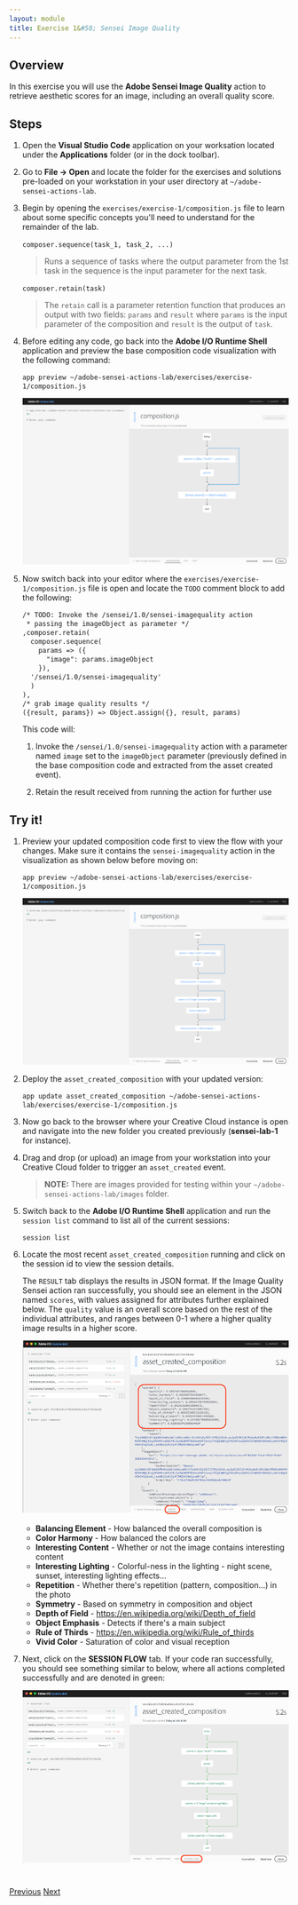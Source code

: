 ```yaml
---
layout: module
title: Exercise 1&#58; Sensei Image Quality
---
```


## Overview
In this exercise you will use the **Adobe Sensei Image Quality** action to retrieve aesthetic scores for an image, including an overall quality score.

## Steps
1. Open the **Visual Studio Code** application on your worksation located under the **Applications** folder (or in the dock toolbar).

2. Go to **File -> Open** and locate the folder for the exercises and solutions pre-loaded on your workstation in your user directory at `~/adobe-sensei-actions-lab`.

3. Begin by opening the `exercises/exercise-1/composition.js` file to learn about some specific concepts you'll need to understand for the remainder of the lab.
  
     `composer.sequence(task_1, task_2, ...)`
  
      > Runs a sequence of tasks where the output parameter from the 1st task in the sequence is the input parameter for the next task.

     `composer.retain(task)`
  
      > The `retain` call is a parameter retention function that produces an output with two fields: `params` and `result` where `params` is the input parameter of the composition and `result` is the output of `task`.
  
4. Before editing any code, go back into the **Adobe I/O Runtime Shell** application and preview the base composition code visualization with the following command:

       app preview ~/adobe-sensei-actions-lab/exercises/exercise-1/composition.js

    ![](images/exercise1-base-flow.png)

5. Now switch back into your editor where the `exercises/exercise-1/composition.js` file is open and locate the `TODO` comment block to add the following:

       /* TODO: Invoke the /sensei/1.0/sensei-imagequality action
        * passing the imageObject as parameter */
       ,composer.retain(
         composer.sequence(
           params => ({
             "image": params.imageObject
           }),
         '/sensei/1.0/sensei-imagequality'
         )
       ),
       /* grab image quality results */
       ({result, params}) => Object.assign({}, result, params)

    This code will:
    
    1. Invoke the `/sensei/1.0/sensei-imagequality` action with a parameter named `image` set to the `imageObject` parameter (previously defined in the base composition code and extracted from the asset created event).
            
    2. Retain the result received from running the action for further use

## Try it!
1. Preview your updated composition code first to view the flow with your changes. Make sure it contains the `sensei-imagequality` action in the visualization as shown below before moving on:

       app preview ~/adobe-sensei-actions-lab/exercises/exercise-1/composition.js

    ![](images/exercise1-flow.png)

2. Deploy the `asset_created_composition` with your updated version:

       app update asset_created_composition ~/adobe-sensei-actions-lab/exercises/exercise-1/composition.js

1. Now go back to the browser where your Creative Cloud instance is open and navigate into the new folder you created previously (**sensei-lab-1** for instance).

1. Drag and drop (or upload) an image from your workstation into your Creative Cloud folder to trigger an `asset_created` event.

    > **NOTE:** There are images provided for testing within your `~/adobe-sensei-actions-lab/images` folder.

1. Switch back to the **Adobe I/O Runtime Shell** application and run the `session list` command to list all of the current sessions:

       session list
  
1. Locate the most recent `asset_created_composition` running and click on the session id to view the session details.

   The `RESULT` tab displays the results in JSON format. If the Image Quality Sensei action ran successfully, you should see an element in the JSON named `scores`, with values assigned for attributes further explained below. The `quality` value is an overall score based on the rest of the individual attributes, and ranges between 0-1 where a higher quality image results in a higher score.

    ![](images/image-quality-scores.png)


   - **Balancing Element** - How balanced the overall composition is
   - **Color Harmony** - How balanced the colors are
   - **Interesting Content** - Whether or not the image contains interesting content
   - **Interesting Lighting** - Colorful-ness in the lighting - night scene, sunset, interesting lighting effects...
   - **Repetition** - Whether there's repetition (pattern, composition...) in the photo
   - **Symmetry** - Based on symmetry in composition and object
   - **Depth of Field** - https://en.wikipedia.org/wiki/Depth_of_field
   - **Object Emphasis** - Detects if there's a main subject
   - **Rule of Thirds** - https://en.wikipedia.org/wiki/Rule_of_thirds
   - **Vivid Color** -	Saturation of color and visual reception

2. Next, click on the **SESSION FLOW** tab. If your code ran successfully, you should see something similar to below, where all actions completed successfully and are denoted in green:

    ![](images/exercise1-run.png)

<div class="row" style="margin-top:40px;">
<div class="col-sm-12">
<a href="lesson4.html" class="btn btn-default"><i class="glyphicon glyphicon-chevron-left"></i> Previous</a>
<a href="lesson6.html" class="btn btn-default pull-right">Next <i class="glyphicon
glyphicon-chevron-right"></i></a>
</div>
</div>
